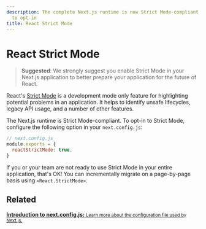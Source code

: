 ```yaml
---
description: The complete Next.js runtime is now Strict Mode-compliant, learn how
  to opt-in
title: React Strict Mode
---
```


# React Strict Mode

> **Suggested**: We strongly suggest you enable Strict Mode in your Next.js application to better prepare your application for the future of React.

React's [Strict Mode](https://reactjs.org/docs/strict-mode.html) is a development mode only feature for highlighting potential problems in an application. It helps to identify unsafe lifecycles, legacy API usage, and a number of other features.

The Next.js runtime is Strict Mode-compliant. To opt-in to Strict Mode, configure the following option in your `next.config.js`:

```js
// next.config.js
module.exports = {
  reactStrictMode: true,
}
```

If you or your team are not ready to use Strict Mode in your entire application, that's OK! You can incrementally migrate on a page-by-page basis using `<React.StrictMode>`.

## Related

<div class="card">
  <a href="/docs/api-reference/next.config.js/introduction.md">
    <b>Introduction to next.config.js:</b>
    <small>Learn more about the configuration file used by Next.js.</small>
  </a>
</div>